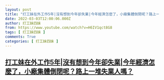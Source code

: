 ```yaml
---
layout: post
title: "打工妹在外工作5年|沒有想到今年卻失業|今年經濟怎麼了，小廠集體倒閉呢？路上一堆失業人嗎？"
date: 2022-03-03T12:00:06.000Z
author: 打工妹四妹
from: https://www.youtube.com/watch?v=H6IV1qct8G8
tags: [ 打工妹四妹 ]
comments: True
categories: [ 打工妹四妹 ]
---
```

<!--1646308806000-->
[打工妹在外工作5年|沒有想到今年卻失業|今年經濟怎麼了，小廠集體倒閉呢？路上一堆失業人嗎？](https://www.youtube.com/watch?v=H6IV1qct8G8)
------

<div>

</div>
